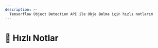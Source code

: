 ```yaml
---
description: >-
  Tensorflow Object Detection API ile Obje Bulma için hızlı notlarım
---
```


# 💨 Hızlı Notlar
